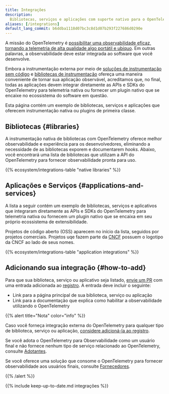 ```yaml
---
title: Integrações
description:
  Bibliotecas, serviços e aplicações com suporte nativo para o OpenTelemetry.
aliases: [/integrations]
default_lang_commit: b6ddba1118d07bc3c8d1d07b293f227686d0290e
---
```


A missão do OpenTelemetry é
[possibilitar uma observabilidade eficaz, tornando a telemetria de alta qualidade algo portátil e ubíquo](/community/mission/).
Em outras palavras, a observabilidade deve estar integrada ao software que você
desenvolve.

Embora a instrumentação externa por meio de
[soluções de instrumentação sem código](/docs/concepts/instrumentation/zero-code)
e
[bibliotecas de instrumentação](/docs/specs/otel/overview/#instrumentation-libraries)
ofereça uma maneira conveniente de tornar sua aplicação observável, acreditamos
que, no final, todas as aplicações devem integrar diretamente as APIs e SDKs do
OpenTelemetry para telemetria nativa ou fornecer um plugin nativo que se encaixe
no ecossistema do software em questão.

Esta página contém um exemplo de bibliotecas, serviços e aplicações que oferecem
instrumentação nativa ou plugins de primeira classe.

## Bibliotecas {#libraries}

A instrumentação nativa de bibliotecas com OpenTelemetry oferece melhor
observabilidade e experiência para os desenvolvedores, eliminando a necessidade
de as bibliotecas exporem e documentarem _hooks_. Abaixo, você encontrará uma
lista de bibliotecas que utilizam a API do OpenTelemetry para fornecer
observabilidade pronta para uso.

{{% ecosystem/integrations-table "native libraries" %}}

## Aplicações e Serviços {#applications-and-services}

A lista a seguir contém um exemplo de bibliotecas, serviços e aplicativos que
integraram diretamente as APIs e SDKs do OpenTelemetry para telemetria nativa ou
fornecem um plugin nativo que se encaixa em seu próprio ecossistema de
extensibilidade.

Projetos de código aberto (OSS) aparecem no início da lista, seguidos por
projetos comerciais. Projetos uqe fazem parte da [CNCF](https://www.cncf.io/)
possuem o logotipo da CNCF ao lado de seus nomes.

{{% ecosystem/integrations-table "application integrations" %}}

## Adicionando sua integração {#how-to-add}

Para que sua biblioteca, serviço ou aplicativo seja listado, [envie um PR] com
uma entrada adicionada ao [registro](/ecosystem/registry/adding). A entrada deve
incluir o seguinte:

- Link para a página principal de sua biblioteca, serviço ou aplicação
- Link para a documentação que explica como habilitar a observabilidade
  utilizando o OpenTelemetry

{{% alert title="Nota" color="info" %}}

Caso você forneça integração externa do OpenTelemetry para qualquer tipo de
biblioteca, serviço ou aplicação,
[considere adicioná-la ao registro](/ecosystem/registry/adding).

Se você adota o OpenTelemetry para Observabilidade como um usuário final e não
fornece nenhum tipo de serviço relacionado ao OpenTelemetry, consulte
[Adotantes](/ecosystem/adopters).

Se você oferece uma solução que consome o OpenTelemetry para fornecer
observabilidade aos usuários finais, consulte
[Fornecedores](/ecosystem/vendors).

{{% /alert %}}

[envie um PR]: /docs/contributing/pull-requests/

{{% include keep-up-to-date.md integrações %}}
